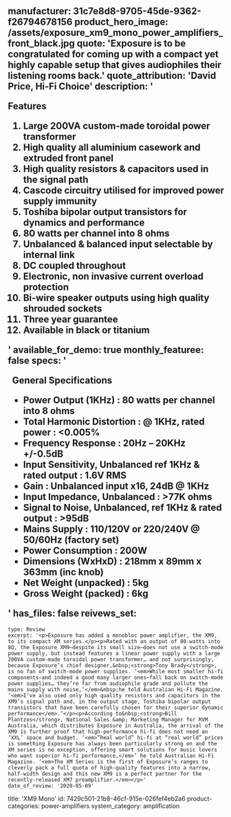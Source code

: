 manufacturer: 31c7e8d8-9705-45de-9362-f26794678156
product_hero_image: /assets/exposure_xm9_mono_power_amplifiers_front_black.jpg
quote: 'Exposure is to be congratulated for coming up with a compact yet highly capable setup that gives audiophiles their listening rooms back.'
quote_attribution: 'David Price, Hi-Fi Choice'
description: '<p>Features</p><ol><li>Large 200VA custom-made toroidal power transformer</li><li>High quality all aluminium casework and extruded front panel</li><li>High quality resistors &amp; capacitors used in the signal path</li><li>Cascode circuitry utilised for improved power supply immunity</li><li>Toshiba bipolar output transistors for dynamics and performance</li><li>80 watts per channel into 8 ohms</li><li>Unbalanced &amp; balanced input selectable by internal link</li><li>DC coupled throughout</li><li>Electronic, non invasive current overload protection</li><li>Bi-wire speaker outputs using high quality shrouded sockets</li><li>Three year guarantee</li><li>Available in black or titanium</li></ol>'
available_for_demo: true
monthly_featuree: false
specs: '<p>&nbsp; General Specifications</p><ul><li>Power Output (1KHz) : 80 watts per channel into 8 ohms</li><li>Total Harmonic Distortion : @ 1KHz, rated power : &lt;0.005%</li><li>Frequency Response : 20Hz – 20KHz +/-0.5dB</li><li>Input Sensitivity, Unbalanced ref 1KHz &amp; rated output : 1.6V RMS</li><li>Gain : Unbalanced input x16, 24dB @ 1KHz</li><li>Input Impedance, Unbalanced : &gt;77K ohms</li><li>Signal to Noise, Unbalanced, ref 1KHz &amp; rated output : &gt;95dB</li><li>Mains Supply :&nbsp;110/120V or 220/240V @ 50/60Hz&nbsp;(factory set)</li><li>Power Consumption :&nbsp;200W</li><li>Dimensions (WxHxD) :&nbsp;218mm x 89mm x 363mm (inc knob)</li><li>Net Weight (unpacked) : 5kg</li><li>Gross Weight (packed) : 6kg</li></ul>'
has_files: false
reivews_set:
  -
    type: Review
    excerpt: '<p>Exposure has added a monobloc power amplifier, the XM9, to its compact XM series.</p><p>Rated with an output of 80-watts into 8Ω, the Exposure XM9—despite its small size—does not use a switch-mode power supply, but instead features a linear power supply with a large 200VA custom-made toroidal power transformer… and not surprisingly, because Exposure’s chief designer,&nbsp;<strong>Tony Brady</strong>, is no fan of switch-mode power supplies. ‘<em>While most smaller hi-fi components—and indeed a good many larger ones—fall back on switch-mode power supplies… they’re far from audiophile grade and pollute the mains supply with noise,’</em>&nbsp;he told Australian Hi-Fi Magazine. ‘<em>I’ve also used only high quality resistors and capacitors in the XM9’s signal path and, in the output stage, Toshiba bipolar output transistors that have been carefully chosen for their superior dynamic performance</em>.’</p><p>According to&nbsp;<strong>Bill Plantzos</strong>, National Sales &amp; Marketing Manager for RVM Australia, which distributes Exposure in Australia, the arrival of the XM9 is further proof that high-performance hi-fi does not need an ‘XXL’ space and budget. ‘<em>”Real world” hi-fi at “real world” prices is something Exposure has always been particularly strong on and the XM series is no exception, offering smart solutions for music lovers who want superior hi-fi performance,</em>’ he told Australian Hi-Fi Magazine. ‘<em>The XM Series is the first of Exposure’s ranges to cleverly pack a full quota of high-quality features into a narrow, half-width design and this new XM9 is a perfect partner for the recently-released XM7 preamplifier.</em></p>'
    date_of_review: '2020-05-09'
title: 'XM9 Mono'
id: 7429c501-21b8-46cf-915e-026fef4eb2a6
product-categories: power-amplifiers
system_category: amplification
